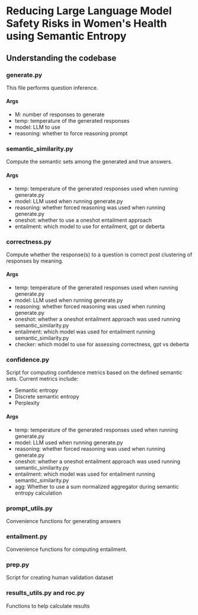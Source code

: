 # Reducing Large Language Model Safety Risks in Women's Health using Semantic Entropy

## Understanding the codebase

### generate.py
This file performs question inference.
#### Args
- M: number of responses to generate
- temp: temperature of the generated responses
- model: LLM to use
- reasoning: whether to force reasoning prompt

### semantic_similarity.py
Compute the semantic sets among the generated and true answers.
#### Args
- temp: temperature of the generated responses used when running generate.py
- model: LLM used when running generate.py
- reasoning: whether forced reasoning was used when running generate.py
- oneshot: whether to use a oneshot entailment approach
- entailment: which model to use for entailment, gpt or deberta

### correctness.py
Compute whether the response(s) to a question is correct post clustering of responses by meaning.
#### Args
- temp: temperature of the generated responses used when running generate.py
- model: LLM used when running generate.py
- reasoning: whether forced reasoning was used when running generate.py
- oneshot: whether a oneshot entailment approach was used running semantic_similarity.py
- entailment: which model was used for entailment running semantic_similarity.py
- checker: which model to use for assessing correctness, gpt vs deberta


### confidence.py
Script for computing confidence metrics based on the defined semantic sets.
Current metrics include:
- Semantic entropy
- Discrete semantic entropy
- Perplexity
#### Args
- temp: temperature of the generated responses used when running generate.py
- model: LLM used when running generate.py
- reasoning: whether forced reasoning was used when running generate.py
- oneshot: whether a oneshot entailment approach was used running semantic_similarity.py
- entailment: which model was used for entailment running semantic_similarity.py
- agg: Whether to use a sum normalized aggregator during semantic entropy calculation

### prompt_utils.py
Convenience functions for generating answers

### entailment.py
Convenience functions for computing entailment.

### prep.py
Script for creating human validation dataset

### results_utils.py and roc.py
Functions to help calculate results

